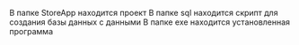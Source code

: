 В папке StoreApp находится проект
В папке sql находится скрипт для создания базы данных с данными
В папке exe находится установленная программа
